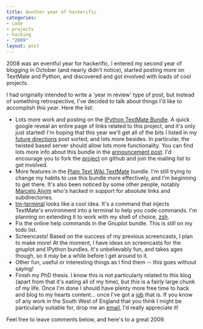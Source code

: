 ```yaml
--- 
title: Another year of hackerific
categories: 
- code
- projects
- hacking
- "2009"
layout: post
---
```

2008 was an eventful year for hackerific, I entered my second year of blogging in October (and nearly didn't notice), started posting more on TextMate and Python, and discovered and got involved with loads of cool projects.

I had originally intended to write a 'year in review' type of post, but instead of something retrospective, I've decided to talk about things I'd like to accomplish *this year*. Here the list:

 * Lots more work and posting on the [IPython TextMate Bundle](http://www.ohloh.net/p/ipython-tmbundle "IPython TextMate Bundle"). A quick google reveal an entire page of links related to this project, and it's only just started! I'm hoping that this year we'll get all of the bits I listed in my [future directions](/2008/12/9/ipython-textmate-bundle-future-directions "hackerific: IPython TextMate Bundle: Future Directions") post sorted, and lots more besides. In particular, the twisted based server should allow lots more functionality. You can find lots more info about this bundle in the [announcement post](http://www.my-mili.eu/2008/11/14/announcing-the-ipython-textmate-bundle "hackerific: Announcing the IPython TextMate Bundle"). I'd encourage you to fork the [project](http://github.com/mattfoster/ipython-tmbundle "mattfoster's ipython-tmbundle at master - GitHub") on github and join the mailing list to get involved.
 * More features in the [Plain Text Wiki TextMate](http://github.com/mattfoster/plaintextwiki-tmbundle "mattfoster's plaintextwiki-tmbundle at master - GitHub") bundle. I'm still trying to change my habits to use this bundle more effectively, and I'm beginning to get there. It's also been noticed by some other people, notably [Marcelo Alvim](http://github.com/malvim "malvim's Profile - GitHub") who's hacked in support for absolute links and subdirectories. 
 * [tm-terminal](http://github.com/mkhl/tm-terminal/tree/master "mkhl's tm-terminal at master - GitHub") looks like a cool idea. It's a command that injects TextMate's environment into a terminal to help you code commands. I'm planning on extending it to work with my shell of choice, [zsh](http://www.zsh.org/ "Zsh").
 * Fix the online help commands in the Gnuplot bundle. This is *still* on my todo list.
 * Screencasts! Based on the success of my previous screencasts, I plan to make more! At the moment, I have ideas on screencasts for the gnuplot and IPython bundles. It's unbelievably fun, and takes ages though, so it may be a while before I get around to it.
 * Other fun, useful or interesting things as I find them -- this goes without saying!
 * Finish my PhD thesis. I know this is not particularly related to this blog (apart from that it's eating all of my time), but this is a fairly large chunk of my life. Once I'm done I should have plenty more free time to hack and blog to my hearts content… once I've got a [job](http://work.hackerific.net) that is. If you know of any work in the South West of England that you think I might be particularly suitable for, drop me an [email](mailto:&#x6D;&#x61;&#x74;&#x74;&#x2E;&#x70;&#x2E;&#x66;&#x6F;&#x73;&#x74;&#x65;&#x72;&#x40;&#x67;&#x6D;&#x61;&#x69;&#x6C;&#x2E;&#x63;&#x6F;&#x6D;), I'd really appreciate it!

Feel free to leave comments below, and here's to a great 2009.
